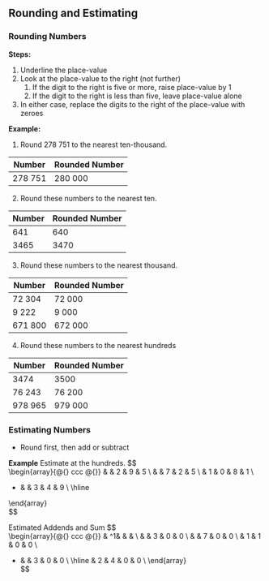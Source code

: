 ## Rounding and Estimating

### Rounding Numbers
**Steps:**
1. Underline the place-value
2. Look at the place-value to the right (not further)
	1. If the digit to the right is five or more, raise place-value by 1
	2. If the digit to the right is less than five, leave place-value alone
3. In either case, replace the digits to the right of the place-value with zeroes

**Example:**
1. Round 278 751 to the nearest ten-thousand.

| **Number** | **Rounded Number** |
| ---------- | ------------------ |
| 278 751    | 280 000                   |

2. Round these numbers to the nearest ten.

| **Number** | **Rounded Number** |
| ---------- | ------------------ |
| 641        | 640                |
| 3465       | 3470                   |

3. Round these numbers to the nearest thousand.

| **Number** | **Rounded Number** |
| ---------- | ------------------ |
| 72 304     | 72 000             |
| 9 222      | 9 000              |
| 671 800    | 672 000                   |

4. Round these numbers to the nearest hundreds

| **Number** | **Rounded Number** |
| ---------- | ------------------ |
| 3474       | 3500               |
| 76 243     | 76 200             |
| 978 965    | 979 000                   |

### Estimating Numbers
- Round first, then add or subtract

**Example**
Estimate at the hundreds.
$$
\
\begin{array}{@{} ccc @{}}
  &   & 2 & 9 & 5 \\
  &   & 7 & 2 & 5 \\
  & 1 & 0 & 8 & 1 \\
+ &   & 3 & 4 & 9 \\
\hline
  
\end{array}
\
$$

Estimated Addends and Sum
$$
\
\begin{array}{@{} ccc @{}}
  & ^1&   &   &   \\
  &   & 3 & 0 & 0 \\
  &   & 7 & 0 & 0 \\
  & 1 & 1 & 0 & 0 \\
+ &   & 3 & 0 & 0 \\
\hline
  & 2 & 4 & 0 & 0 \\
\end{array}
\
$$
